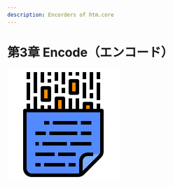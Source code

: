 ```yaml
---
description: Encorders of htm.core
---
```


# 第3章 Encode（エンコード）

![Chapter-3](.gitbook/assets/computer.png)

